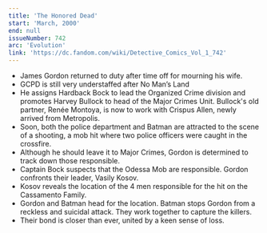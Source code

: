 ```yaml
---
title: 'The Honored Dead'
start: 'March, 2000'
end: null
issueNumber: 742
arc: 'Evolution'
link: 'https://dc.fandom.com/wiki/Detective_Comics_Vol_1_742'
---
```


- James Gordon returned to duty after time off for mourning his wife.
- GCPD is still very understaffed after No Man’s Land
- He assigns Hardback Bock to lead the Organized Crime division and promotes Harvey Bullock to head of the Major Crimes Unit. Bullock's old partner, Renée Montoya, is now to work with Crispus Allen, newly arrived from Metropolis.
- Soon, both the police department and Batman are attracted to the scene of a shooting, a mob hit where two police officers were caught in the crossfire.
- Although he should leave it to Major Crimes, Gordon is determined to track down those responsible.
- Captain Bock suspects that the Odessa Mob are responsible. Gordon confronts their leader, Vasily Kosov.
- Kosov reveals the location of the 4 men responsible for the hit on the Cassamento Family.
- Gordon and Batman head for the location. Batman stops Gordon from a reckless and suicidal attack. They work together to capture the killers.
- Their bond is closer than ever, united by a keen sense of loss.
